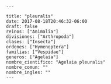 
      ---

      title: "pleuralis"
      date: 2017-08-18T20:46:32-06:00
      draft: false
      reinos: ["Animalia"]
      divisiones: ["Arthropoda"]
      clases: ["Insecta"]
      ordenes: ["Hymenoptera"]
      familias: ["Vespidae"]
      generos: ["Agelaia"]
      nombre_cientifico: "Agelaia pleuralis"
      nombre_comun: ""
      nombre_ingles: ""
      ---

      